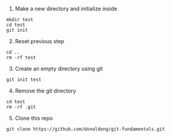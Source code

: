 1. Make a new directory and initialize inside
```
mkdir test
cd test
git init
```

2. Reset previous step
```
cd ..
rm -rf test
```

3. Create an empty directory using git
```
git init test
```

4. Remove the git directory
```
cd test
rm -rf .git
```

5. Clone this repo
```
git clone https://github.com/donaldong/git-fundamentals.git
```
